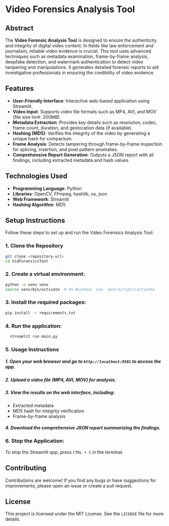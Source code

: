 # Video Forensics Analysis Tool

## Abstract

The **Video Forensic Analysis Tool** is designed to ensure the authenticity and integrity of digital video content. In fields like law enforcement and journalism, reliable video evidence is crucial. This tool uses advanced techniques such as metadata examination, frame-by-frame analysis, deepfake detection, and watermark authentication to detect video tampering and manipulations. It generates detailed forensic reports to aid investigative professionals in ensuring the credibility of video evidence.

## Features

- **User-Friendly Interface**: Interactive web-based application using Streamlit.
- **Video Input**: Supports video file formats such as MP4, AVI, and MOV (file size limit: 200MB).
- **Metadata Extraction**: Provides key details such as resolution, codec, frame count, duration, and geolocation data (if available).
- **Hashing (MD5)**: Verifies the integrity of the video by generating a unique hash for comparison.
- **Frame Analysis**: Detects tampering through frame-by-frame inspection for splicing, insertion, and pixel pattern anomalies.
- **Comprehensive Report Generation**: Outputs a JSON report with all findings, including extracted metadata and hash values.

## Technologies Used

- **Programming Language**: Python
- **Libraries**: OpenCV, FFmpeg, hashlib, os, json
- **Web Framework**: Streamlit
- **Hashing Algorithm**: MD5

## Setup Instructions

Follow these steps to set up and run the Video Forensics Analysis Tool:

### 1. Clone the Repository

```sh
git clone <repository-url>
cd VidForensicsTool
```
### 2. Create a virtual environment:
   ```sh
   python -m venv venv
   source venv/bin/activate  # On Windows, use `venv\Scripts\activate`
   ```

### 3. Install the required packages:
   ```sh
   pip install -r requirements.txt
   ```

### 4. Run the application:
  ```sh
    streamlit run main.py
  ```
### 5. Usage Instructions

  ##### 1. Open your web browser and go to `http://localhost:8501` to access the app.
  
  ##### 2. Upload a video file (MP4, AVI, MOV) for analysis.

  ##### 3. View the results on the web interface, including:
  - Extracted metadata
  - MD5 hash for integrity verification
  - Frame-by-frame analysis

  ##### 4. Download the comprehensive JSON report summarizing the findings.

### 6. Stop the Application:
  To stop the Streamlit app, press `CTRL + C` in the terminal.


## Contributing
Contributions are welcome! If you find any bugs or have suggestions for improvements, please open an issue or create a pull request.

## License
This project is licensed under the MIT License. See the `LICENSE` file for more details.
